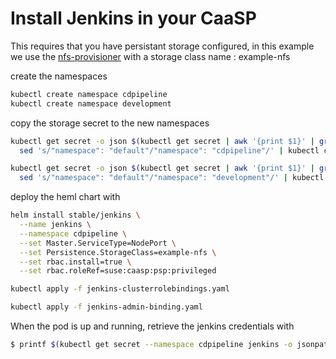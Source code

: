 # Install Jenkins in your CaaSP

This requires that you have persistant storage configured, in this example we use the [nfs-provisioner](https://github.com/SweBarre/MyDemos/tree/master/CaaSP/nfs) with a storage class name : example-nfs

create the namespaces
```bash
kubectl create namespace cdpipeline
kubectl create namespace development
```

copy the storage secret to the new namespaces
```bash
kubectl get secret -o json $(kubectl get secret | awk '{print $1}' | grep nfs-provisioner) | \
  sed 's/"namespace": "default"/"namespace": "cdpipeline"/' | kubectl create -f -

kubectl get secret -o json $(kubectl get secret | awk '{print $1}' | grep nfs-provisioner) | \
  sed 's/"namespace": "default"/"namespace": "development"/' | kubectl create -f -
```


deploy the heml chart with
```bash
helm install stable/jenkins \
  --name jenkins \
  --namespace cdpipeline \
  --set Master.ServiceType=NodePort \
  --set Persistence.StorageClass=example-nfs \
  --set rbac.install=true \
  --set rbac.roleRef=suse:caasp:psp:privileged
```
```bash
kubectl apply -f jenkins-clusterrolebindings.yaml
```

```bash
kubectl apply -f jenkins-admin-binding.yaml
```

When the pod is up and running, retrieve the jenkins credentials with
```bash
$ printf $(kubectl get secret --namespace cdpipeline jenkins -o jsonpath="{.data.jenkins-admin-password}" | base64 --decode);echo
```

